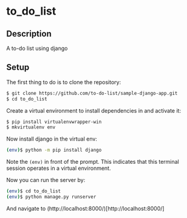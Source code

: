 # to_do_list

## Description

A to-do list using django

 ## Setup

The first thing to do is to clone the repository:

```sh
$ git clone https://github.com/to-do-list/sample-django-app.git
$ cd to_do_list
```

Create a virtual environment to install dependencies in and activate it:

```sh
$ pip install virtualenvwrapper-win
$ mkvirtualenv env
```

Now install django in the virtual env:
```sh
(env)$ python -m pip install django
```

Note the `(env)` in front of the prompt. This indicates that this terminal
session operates in a virtual environment.

Now you can run the server by:
```sh
(env)$ cd to_do_list
(env)$ python manage.py runserver
```
And navigate to (http://localhost:8000/)[http://localhost:8000/]

